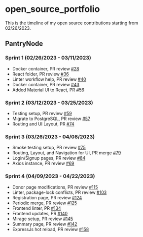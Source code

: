 # open_source_portfolio
This is the timeline of my open source contributions starting from 02/26/2023.

## PantryNode

### Sprint 1 (02/26/2023 - 03/11/2023)
- Docker container, PR review [#28](https://github.com/ChicoState/PantryNode/pull/28)
- React folder, PR review [#36](https://github.com/ChicoState/PantryNode/pull/36)
- Linter workflow help, PR review [#40](https://github.com/ChicoState/PantryNode/pull/40)
- Docker container, PR review [#43](https://github.com/ChicoState/PantryNode/pull/43)
- Added Material UI to React, PR [#56](https://github.com/ChicoState/PantryNode/pull/56)

### Sprint 2 (03/12/2023 - 03/25/2023)
- Testing setup, PR review [#59](https://github.com/ChicoState/PantryNode/pull/59)
- Migrate to PostgreSQL, PR review [#57](https://github.com/ChicoState/PantryNode/pull/57)
- Routing and UI Layout, PR [#74](https://github.com/ChicoState/PantryNode/pull/74)

### Sprint 3 (03/26/2023 - 04/08/2023)
- Smoke testing setup, PR review [#75](https://github.com/ChicoState/PantryNode/pull/75)
- Routing, Layout, and Navigation for UI, PR merge [#79](https://github.com/ChicoState/PantryNode/pull/79)
- Login/Signup pages, PR review [#84](https://github.com/ChicoState/PantryNode/pull/84)
- Axios instance, PR review [#69](https://github.com/ChicoState/PantryNode/pull/69)

### Sprint 4 (04/09/2023 - 04/22/2023)
- Donor page modifications, PR review [#115](https://github.com/ChicoState/PantryNode/pull/115)
- Linter, package-lock conflicts, PR review [#103](https://github.com/ChicoState/PantryNode/pull/103)
- Registration page, PR review [#124](https://github.com/ChicoState/PantryNode/pull/124)
- Periodic merge, PR review [#125](https://github.com/ChicoState/PantryNode/pull/125)
- Frontend linter, PR [#134](https://github.com/ChicoState/PantryNode/pull/134)  
- Frontend updates, PR [#140](https://github.com/ChicoState/PantryNode/pull/140)
- Mirage setup, PR review [#145](https://github.com/ChicoState/PantryNode/pull/145)
- Summary page, PR review [#142](https://github.com/ChicoState/PantryNode/pull/142)
- ExpressJs hot reload, PR review [#158](https://github.com/ChicoState/PantryNode/pull/158)
